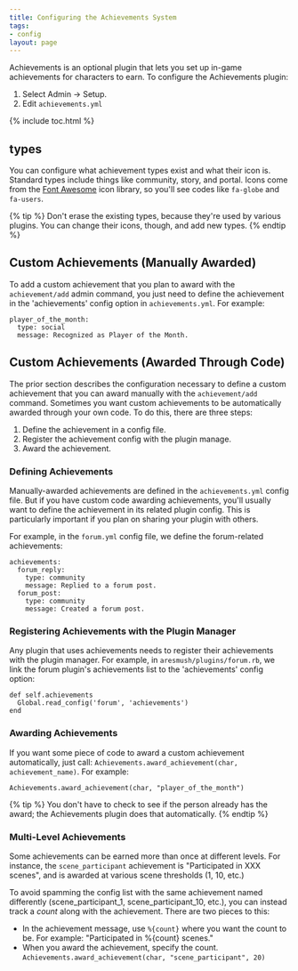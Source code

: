 ```yaml
---
title: Configuring the Achievements System
tags:
- config
layout: page
---
```


Achievements is an optional plugin that lets you set up in-game achievements for characters to earn.  To configure the Achievements plugin:

1. Select Admin -> Setup.
2. Edit `achievements.yml`

{% include toc.html %}

## types

You can configure what achievement types exist and what their icon is.  Standard types include things like community, story, and portal.  Icons come from the [Font Awesome](https://fontawesome.com/?from=io) icon library, so you'll see codes like `fa-globe` and `fa-users`.

{% tip %} 
Don't erase the existing types, because they're used by various plugins.  You can change their icons, though, and add new types.
{% endtip %}

## Custom Achievements (Manually Awarded)

To add a custom achievement that you plan to award with the `achievement/add` admin command, you just need to define the achievement in the 'achievements' config option in `achievements.yml`.  For example:

    player_of_the_month:
      type: social
      message: Recognized as Player of the Month.

## Custom Achievements (Awarded Through Code)

The prior section describes the configuration necessary to define a custom achievement that you can award manually with the `achievement/add` command.  Sometimes you want custom achievements to be automatically awarded through your own code.  To do this, there are three steps:

1. Define the achievement in a config file.
2. Register the achievement config with the plugin manage.
3. Award the achievement.

### Defining Achievements

Manually-awarded achievements are defined in the `achievements.yml` config file.  But if you have custom code awarding achievements, you'll usually want to define the achievement in its related plugin config.  This is particularly important if you plan on sharing your plugin with others.

For example, in the `forum.yml` config file, we define the forum-related achievements:

    achievements:
      forum_reply:
        type: community
        message: Replied to a forum post.
      forum_post:
        type: community
        message: Created a forum post.

### Registering Achievements with the Plugin Manager

Any plugin that uses achievements needs to register their achievements with the plugin manager. For example, in `aresmush/plugins/forum.rb`, we link the forum plugin's achievements list to the 'achievements' config option:

    def self.achievements
      Global.read_config('forum', 'achievements')
    end

### Awarding Achievements

If you want some piece of code to award a custom achievement automatically, just call: `Achievements.award_achievement(char, achievement_name)`.  For example:

    Achievements.award_achievement(char, "player_of_the_month")

{% tip %} 
You don't have to check to see if the person already has the award; the Achievements plugin does that automatically.
{% endtip %}

### Multi-Level Achievements

Some achievements can be earned more than once at different levels.  For instance, the `scene_participant` achievement is "Participated in XXX scenes", and is awarded at various scene thresholds (1, 10, etc.)

To avoid spamming the config list with the same achievement named differently (scene_participant_1, scene_participant_10, etc.), you can instead track a _count_ along with the achievement.  There are two pieces to this:

* In the achievement message, use `%{count}` where you want the count to be.  For example:  "Participated in %{count} scenes."
* When you award the achievement, specify the count.  `Achievements.award_achievement(char, "scene_participant", 20)`

